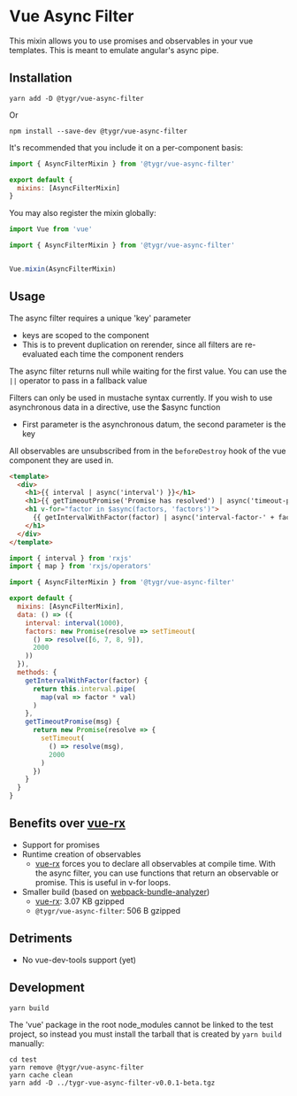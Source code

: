 # Vue Async Filter

This mixin allows you to use promises and observables in your vue templates. This is meant to emulate angular's async pipe.

## Installation

```
yarn add -D @tygr/vue-async-filter
```
Or
```
npm install --save-dev @tygr/vue-async-filter
```

It's recommended that you include it on a per-component basis:

```js
import { AsyncFilterMixin } from '@tygr/vue-async-filter'

export default {
  mixins: [AsyncFilterMixin]
}
```

You may also register the mixin globally:

```js
import Vue from 'vue'

import { AsyncFilterMixin } from '@tygr/vue-async-filter'


Vue.mixin(AsyncFilterMixin)
```

## Usage

The async filter requires a unique 'key' parameter
  - keys are scoped to the component
  - This is to prevent duplication on rerender, since all filters are re-evaluated each time the component renders

The async filter returns null while waiting for the first value. You can use the `||` operator to pass in a fallback value

Filters can only be used in mustache syntax currently. If you wish to use asynchronous data in a directive, use the $async function
  - First parameter is the asynchronous datum, the second parameter is the key

All observables are unsubscribed from in the `beforeDestroy` hook of the vue component they are used in.

```html
<template>
  <div>
    <h1>{{ interval | async('interval') }}</h1>
    <h1>{{ getTimeoutPromise('Promise has resolved') | async('timeout-promise') || 'loading...' }}</h1>
    <h1 v-for="factor in $async(factors, 'factors')">
      {{ getIntervalWithFactor(factor) | async('interval-factor-' + factor) }}
    </h1>
  </div>
</template>
```
```js
import { interval } from 'rxjs'
import { map } from 'rxjs/operators'

import { AsyncFilterMixin } from '@tygr/vue-async-filter'

export default {
  mixins: [AsyncFilterMixin],
  data: () => ({
    interval: interval(1000),
    factors: new Promise(resolve => setTimeout(
      () => resolve([6, 7, 8, 9]),
      2000
    ))
  }),
  methods: {
    getIntervalWithFactor(factor) {
      return this.interval.pipe(
        map(val => factor * val)
      )
    },
    getTimeoutPromise(msg) {
      return new Promise(resolve => {
        setTimeout(
          () => resolve(msg),
          2000
        )
      })
    }
  }
}
```

## Benefits over [vue-rx](https://github.com/vuejs/vue-rx)

* Support for promises
* Runtime creation of observables
  - [vue-rx](https://github.com/vuejs/vue-rx) forces you to declare all observables at compile time. With the async filter, you can use functions that return an observable or promise. This is useful in v-for loops.
* Smaller build (based on [webpack-bundle-analyzer](https://github.com/webpack-contrib/webpack-bundle-analyzer))
  - [vue-rx](https://github.com/vuejs/vue-rx): 3.07 KB gzipped
  - `@tygr/vue-async-filter`: 506 B gzipped

## Detriments

* No vue-dev-tools support (yet)

## Development

```
yarn build
```

The 'vue' package in the root node_modules cannot be linked to the test project, so instead you must install the tarball that is created by `yarn build` manually:

```
cd test
yarn remove @tygr/vue-async-filter
yarn cache clean
yarn add -D ../tygr-vue-async-filter-v0.0.1-beta.tgz
```
